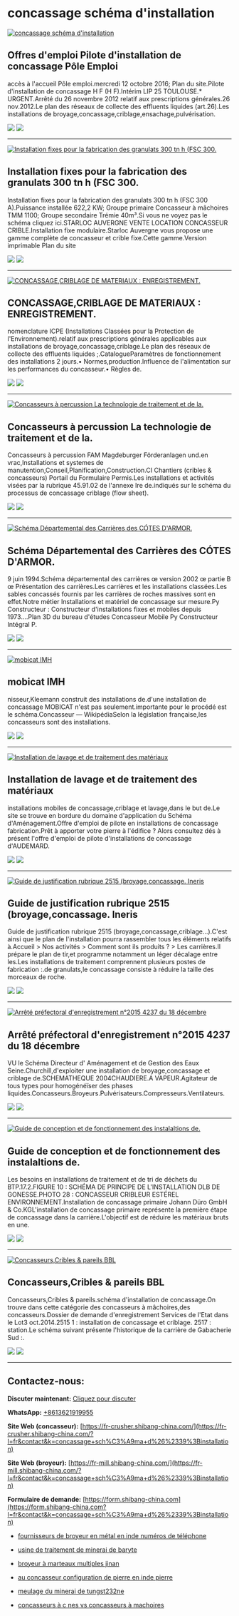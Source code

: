 # concassage schéma d&#39;installation

<a href="https://swt.shibang-china.com/?l=fr&img&k=concassage+sch%C3%A9ma+d%26%2339%3Binstallation" target="_blank">![concassage schéma d&#39;installation](http://static.shibang-china.com/all-800x300/365.jpg)</a>

## Offres d&#39;emploi Pilote d&#39;installation de concassage Pôle Emploi
accès à l&#39;accueil Pôle emploi.mercredi 12 octobre 2016; Plan du site.Pilote d&#39;installation de concassage H F (H F).Intérim LIP 25 TOULOUSE.* URGENT.Arrêté du 26 novembre 2012 relatif aux prescriptions générales.26 nov.2012.Le plan des réseaux de collecte des effluents liquides (art.26).Les installations de broyage,concassage,criblage,ensachage,pulvérisation.


<a href="https://whatsapp.shibangsoft.com/WhatsApp.php" target="_blank" title="WhatsApp">![](http://static.shibang-china.com/icon/whatsapp.png)</a> <a href="https://swt.shibang-china.com/?l=fr&icon&k=concassage+sch%C3%A9ma+d%26%2339%3Binstallation" target="_blank">![](http://static.shibang-china.com/icon/chat-fr.png)</a>

---

<a href="https://swt.shibang-china.com/?l=fr&img&k=concassage+sch%C3%A9ma+d%26%2339%3Binstallation" target="_blank">![Installation fixes pour la fabrication des granulats 300 tn h (FSC 300.](http://static.shibang-china.com/all-800x300/250.jpg)</a>

## Installation fixes pour la fabrication des granulats 300 tn h (FSC 300.
Installation fixes pour la fabrication des granulats 300 tn h (FSC 300 A).Puissance installée 622,2 KW; Groupe primaire Concasseur à mâchoires TMM 1100; Groupe secondaire Trémie 40m³.Si vous ne voyez pas le schéma cliquez ici.STARLOC AUVERGNE VENTE LOCATION CONCASSEUR CRIBLE.Installation fixe modulaire.Starloc Auvergne vous propose une gamme complète de concasseur et crible fixe.Cette gamme.Version imprimable Plan du site


<a href="https://whatsapp.shibangsoft.com/WhatsApp.php" target="_blank" title="WhatsApp">![](http://static.shibang-china.com/icon/whatsapp.png)</a> <a href="https://swt.shibang-china.com/?l=fr&icon&k=concassage+sch%C3%A9ma+d%26%2339%3Binstallation" target="_blank">![](http://static.shibang-china.com/icon/chat-fr.png)</a>

---

<a href="https://swt.shibang-china.com/?l=fr&img&k=concassage+sch%C3%A9ma+d%26%2339%3Binstallation" target="_blank">![CONCASSAGE,CRIBLAGE DE MATERIAUX : ENREGISTREMENT.](http://static.shibang-china.com/all-800x300/944.jpg)</a>

## CONCASSAGE,CRIBLAGE DE MATERIAUX : ENREGISTREMENT.
nomenclature ICPE (Installations Classées pour la Protection de l&#39;Environnement).relatif aux prescriptions générales applicables aux installations de broyage,concassage,criblage.Le plan des réseaux de collecte des effluents liquides ;.CatalogueParamètres de fonctionnement des installations 2 jours.• Normes,production.Influence de l&#39;alimentation sur les performances du concasseur.• Règles de.


<a href="https://whatsapp.shibangsoft.com/WhatsApp.php" target="_blank" title="WhatsApp">![](http://static.shibang-china.com/icon/whatsapp.png)</a> <a href="https://swt.shibang-china.com/?l=fr&icon&k=concassage+sch%C3%A9ma+d%26%2339%3Binstallation" target="_blank">![](http://static.shibang-china.com/icon/chat-fr.png)</a>

---

<a href="https://swt.shibang-china.com/?l=fr&img&k=concassage+sch%C3%A9ma+d%26%2339%3Binstallation" target="_blank">![Concasseurs à percussion La technologie de traitement et de la.](http://static.shibang-china.com/all-800x300/1470.jpg)</a>

## Concasseurs à percussion La technologie de traitement et de la.
Concasseurs à percussion FAM Magdeburger Förderanlagen und.en vrac,Installations et systemes de manutention,Conseil,Planification,Construction.CI Chantiers (cribles &amp; concasseurs) Portail du Formulaire Permis.Les installations et activités visées par la rubrique 45.91.02 de l&#39;annexe Ire de.indiqués sur le schéma du processus de concassage criblage (flow sheet).


<a href="https://whatsapp.shibangsoft.com/WhatsApp.php" target="_blank" title="WhatsApp">![](http://static.shibang-china.com/icon/whatsapp.png)</a> <a href="https://swt.shibang-china.com/?l=fr&icon&k=concassage+sch%C3%A9ma+d%26%2339%3Binstallation" target="_blank">![](http://static.shibang-china.com/icon/chat-fr.png)</a>

---

<a href="https://swt.shibang-china.com/?l=fr&img&k=concassage+sch%C3%A9ma+d%26%2339%3Binstallation" target="_blank">![Schéma Départemental des Carrières des CÓTES D&#39;ARMOR.](http://static.shibang-china.com/all-800x300/876.jpg)</a>

## Schéma Départemental des Carrières des CÓTES D&#39;ARMOR.
9 juin 1994.Schéma départemental des carrières œ version 2002 œ partie B œ Présentation des carrières.Les carrières et les installations classées.Les sables concassés fournis par les carrières de roches massives sont en effet.Notre métier Installations et matériel de concassage sur mesure.Py Constructeur : Constructeur d&#39;installations fixes et mobiles depuis 1973….Plan 3D du bureau d&#39;études Concasseur Mobile Py Constructeur Intégral P.


<a href="https://whatsapp.shibangsoft.com/WhatsApp.php" target="_blank" title="WhatsApp">![](http://static.shibang-china.com/icon/whatsapp.png)</a> <a href="https://swt.shibang-china.com/?l=fr&icon&k=concassage+sch%C3%A9ma+d%26%2339%3Binstallation" target="_blank">![](http://static.shibang-china.com/icon/chat-fr.png)</a>

---

<a href="https://swt.shibang-china.com/?l=fr&img&k=concassage+sch%C3%A9ma+d%26%2339%3Binstallation" target="_blank">![mobicat IMH](http://static.shibang-china.com/all-800x300/976.jpg)</a>

## mobicat IMH
nisseur,Kleemann construit des installations de.d&#39;une installation de concassage MOBICAT n&#39;est pas seulement.importante pour le procédé est le schéma.Concasseur — WikipédiaSelon la législation française,les concasseurs sont des installations.


<a href="https://whatsapp.shibangsoft.com/WhatsApp.php" target="_blank" title="WhatsApp">![](http://static.shibang-china.com/icon/whatsapp.png)</a> <a href="https://swt.shibang-china.com/?l=fr&icon&k=concassage+sch%C3%A9ma+d%26%2339%3Binstallation" target="_blank">![](http://static.shibang-china.com/icon/chat-fr.png)</a>

---

<a href="https://swt.shibang-china.com/?l=fr&img&k=concassage+sch%C3%A9ma+d%26%2339%3Binstallation" target="_blank">![Installation de lavage et de traitement des matériaux](http://static.shibang-china.com/all-800x300/958.jpg)</a>

## Installation de lavage et de traitement des matériaux
installations mobiles de concassage,criblage et lavage,dans le but de.Le site se trouve en bordure du domaine d&#39;application du Schéma d&#39;Aménagement.Offre d&#39;emploi de pilote en installations de concassage fabrication.Prêt à apporter votre pierre à l&#39;édifice ? Alors consultez dés à présent l&#39;offre d&#39;emploi de pilote d&#39;installations de concassage d&#39;AUDEMARD.


<a href="https://whatsapp.shibangsoft.com/WhatsApp.php" target="_blank" title="WhatsApp">![](http://static.shibang-china.com/icon/whatsapp.png)</a> <a href="https://swt.shibang-china.com/?l=fr&icon&k=concassage+sch%C3%A9ma+d%26%2339%3Binstallation" target="_blank">![](http://static.shibang-china.com/icon/chat-fr.png)</a>

---

<a href="https://swt.shibang-china.com/?l=fr&img&k=concassage+sch%C3%A9ma+d%26%2339%3Binstallation" target="_blank">![Guide de justification rubrique 2515 (broyage,concassage. Ineris](http://static.shibang-china.com/all-800x300/1058.jpg)</a>

## Guide de justification rubrique 2515 (broyage,concassage. Ineris
Guide de justification rubrique 2515 (broyage,concassage,criblage…).C&#39;est ainsi que le plan de l&#39;installation pourra rassembler tous les éléments relatifs à.Accueil &gt; Nos activités &gt; Comment sont ils produits ? &gt; Les carrières.Il prépare le plan de tir,et programme notamment un léger décalage entre les.Les installations de traitement comprennent plusieurs postes de fabrication :.de granulats,le concassage consiste à réduire la taille des morceaux de roche.


<a href="https://whatsapp.shibangsoft.com/WhatsApp.php" target="_blank" title="WhatsApp">![](http://static.shibang-china.com/icon/whatsapp.png)</a> <a href="https://swt.shibang-china.com/?l=fr&icon&k=concassage+sch%C3%A9ma+d%26%2339%3Binstallation" target="_blank">![](http://static.shibang-china.com/icon/chat-fr.png)</a>

---

<a href="https://swt.shibang-china.com/?l=fr&img&k=concassage+sch%C3%A9ma+d%26%2339%3Binstallation" target="_blank">![Arrêté préfectoral d&#39;enregistrement n°2015 4237 du 18 décembre](http://static.shibang-china.com/all-800x300/848.jpg)</a>

## Arrêté préfectoral d&#39;enregistrement n°2015 4237 du 18 décembre
VU le Schéma Directeur d&#39; Aménagement et de Gestion des Eaux Seine.Churchill,d&#39;exploiter une installation de broyage,concassage et criblage de.SCHEMATHEQUE 2004CHAUDIERE.A VAPEUR.Agitateur de tous types pour homogénéïser des phases liquides.Concasseurs.Broyeurs.Pulvérisateurs.Compresseurs.Ventilateurs.


<a href="https://whatsapp.shibangsoft.com/WhatsApp.php" target="_blank" title="WhatsApp">![](http://static.shibang-china.com/icon/whatsapp.png)</a> <a href="https://swt.shibang-china.com/?l=fr&icon&k=concassage+sch%C3%A9ma+d%26%2339%3Binstallation" target="_blank">![](http://static.shibang-china.com/icon/chat-fr.png)</a>

---

<a href="https://swt.shibang-china.com/?l=fr&img&k=concassage+sch%C3%A9ma+d%26%2339%3Binstallation" target="_blank">![Guide de conception et de fonctionnement des instalaltions de.](http://static.shibang-china.com/all-800x300/811.jpg)</a>

## Guide de conception et de fonctionnement des instalaltions de.
Les besoins en installations de traitement et de tri de déchets du BTP.17.2.FIGURE 10 : SCHÉMA DE PRINCIPE DE L&#39;INSTALLATION DLB DE GONESSE.PHOTO 28 : CONCASSEUR CRIBLEUR ESTÉREL ENVIRONNEMENT.Installation de concassage primaire Johann Düro GmbH &amp; Co.KGL&#39;installation de concassage primaire représente la première étape de concassage dans la carrière.L&#39;objectif est de réduire les matériaux bruts en une.


<a href="https://whatsapp.shibangsoft.com/WhatsApp.php" target="_blank" title="WhatsApp">![](http://static.shibang-china.com/icon/whatsapp.png)</a> <a href="https://swt.shibang-china.com/?l=fr&icon&k=concassage+sch%C3%A9ma+d%26%2339%3Binstallation" target="_blank">![](http://static.shibang-china.com/icon/chat-fr.png)</a>

---

<a href="https://swt.shibang-china.com/?l=fr&img&k=concassage+sch%C3%A9ma+d%26%2339%3Binstallation" target="_blank">![Concasseurs,Cribles &amp; pareils BBL](http://static.shibang-china.com/all-800x300/60.jpg)</a>

## Concasseurs,Cribles &amp; pareils BBL
Concasseurs,Cribles &amp; pareils.schéma d&#39;installation de concassage.On trouve dans cette catégorie des concasseurs à mâchoires,des concasseurs.Dossier de demande d&#39;enregistrement Services de l&#39;Etat dans le Lot3 oct.2014.2515 1 : installation de concassage et criblage. 2517 : station.Le schéma suivant présente l&#39;historique de la carrière de Gabacherie Sud :.


<a href="https://whatsapp.shibangsoft.com/WhatsApp.php" target="_blank" title="WhatsApp">![](http://static.shibang-china.com/icon/whatsapp.png)</a> <a href="https://swt.shibang-china.com/?l=fr&icon&k=concassage+sch%C3%A9ma+d%26%2339%3Binstallation" target="_blank">![](http://static.shibang-china.com/icon/chat-fr.png)</a>

---
## Contactez-nous:

**Discuter maintenant:** [Cliquez pour discuter](https://swt.shibang-china.com?l=fr&contact&k=concassage+sch%C3%A9ma+d%26%2339%3Binstallation)

**WhatsApp:**  [+8613621919955](https://whatsapp.shibangsoft.com/WhatsApp.php)

**Site Web (concasseur):** [https://fr-crusher.shibang-china.com/](https://fr-crusher.shibang-china.com/?l=fr&contact&k=concassage+sch%C3%A9ma+d%26%2339%3Binstallation)

**Site Web (broyeur):** [https://fr-mill.shibang-china.com/](https://fr-mill.shibang-china.com/?l=fr&contact&k=concassage+sch%C3%A9ma+d%26%2339%3Binstallation)

**Formulaire de demande:** [https://form.shibang-china.com](https://form.shibang-china.com?l=fr&contact&k=concassage+sch%C3%A9ma+d%26%2339%3Binstallation)

* [fournisseurs de broyeur en métal en inde numéros de téléphone](../29/fournisseurs%20de%20broyeur%20en%20m%C3%A9tal%20en%20inde%20num%C3%A9ros%20de%20t%C3%A9l%C3%A9phone.md)

* [usine de traitement de minerai de baryte](../32/usine%20de%20traitement%20de%20minerai%20de%20baryte.md)

* [broyeur à marteaux multiples jinan](../27/broyeur%20%C3%A0%20marteaux%20multiples%20jinan.md)

* [au concasseur configuration de pierre en inde pierre](../31/au%20concasseur%20configuration%20de%20pierre%20en%20inde%20pierre.md)

* [meulage du minerai de tungst232ne](../32/meulage%20du%20minerai%20de%20tungst232ne.md)

* [concasseurs à c nes vs concasseurs à machoires](../31/concasseurs%20%C3%A0%20c%20nes%20vs%20concasseurs%20%C3%A0%20machoires.md)